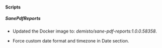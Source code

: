 
#### Scripts

##### SanePdfReports
- Updated the Docker image to: *demisto/sane-pdf-reports:1.0.0.58358*.

- Force custom date format and timezone in Date section.

